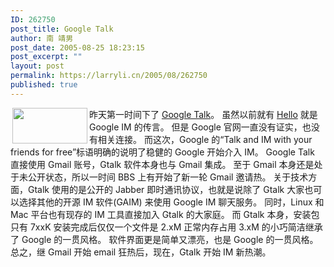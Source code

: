 ```yaml
---
ID: 262750
post_title: Google Talk
author: 南 靖男
post_date: 2005-08-25 18:23:15
post_excerpt: ""
layout: post
permalink: https://larryli.cn/2005/08/262750
published: true
---
```

<img src="http://www.google.com/talk/images/talk_logo.gif" align="left" height="57" hspace="3" width="120" />昨天第一时间下了 <a href="http://talk.google.com">Google Talk</a>。
虽然以前就有 <a href="http://www.hello.com">Hello</a> 就是 Google IM 的传言。
但是 Google 官网一直没有证实，也没有相关连接。
而这次，Google 的“Talk and IM with your friends for free”标语明确的说明了稳健的 Google 开始介入 IM。
Google Talk 直接使用 Gmail 账号，Gtalk 软件本身也与 Gmail 集成。
至于 Gmail 本身还是处于未公开状态，所以一时间 BBS 上有开始了新一轮 Gmail 邀请热。
关于技术方面，Gtalk 使用的是公开的 Jabber 即时通讯协议，也就是说除了 Gtalk 大家也可以选择其他的开源 IM 软件(GAIM) 来使用 Google IM 聊天服务。
同时，Linux 和 Mac 平台也有现存的 IM 工具直接加入 Gtalk 的大家庭。
而 Gtalk 本身，安装包只有 7xxK 安装完成后仅仅一个文件是 2.xM 正常内存占用 3.xM 的小巧简洁继承了 Google 的一贯风格。
软件界面更是简单又漂亮，也是 Google 的一贯风格。
总之，继 Gmail 开始 email 狂热后，现在，Gtalk 开始 IM 新热潮。